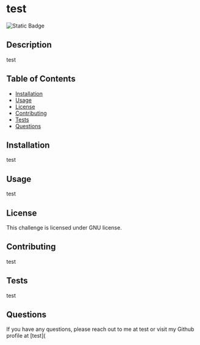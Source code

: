 # test
  ![Static Badge](https://img.shields.io/badge/License-GNU-brightblue)
  ## Description
  test
  ## Table of Contents
  - [Installation](#installation)
  - [Usage](#usage)
  - [License](#license)
  - [Contributing](#contributing)
  - [Tests](#tests)
  - [Questions](#questions)
  ## Installation
  test
  ## Usage
  test
  ## License
  This challenge is licensed under GNU license.
  ## Contributing
  test
  ## Tests
  test
  ## Questions
  If you have any questions, please reach out to me at test or visit my Github profile at [test](
